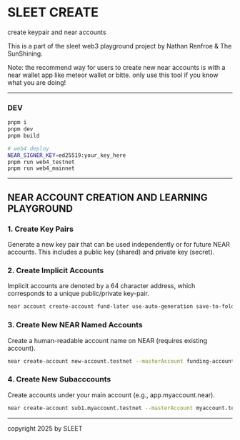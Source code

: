 # SLEET CREATE
create keypair and near accounts

This is a part of the sleet web3 playground project by Nathan Renfroe & The SunShining.


Note: the recommend way for users to create new near accounts is with a near wallet app like meteor wallet or bitte. only use this tool if you know what you are doing!

---

### DEV
```sh
pnpm i
pnpm dev
pnpm build

# web4 deploy
NEAR_SIGNER_KEY=ed25519:your_key_here
pnpm run web4_testnet
pnpm run web4_mainnet
```

---

## NEAR ACCOUNT CREATION AND LEARNING PLAYGROUND

### 1. Create Key Pairs

Generate a new key pair that can be used independently or for future NEAR accounts. This includes a public key (shared) and private key (secret).



### 2. Create Implicit Accounts
Implicit accounts are denoted by a 64 character address, which corresponds to a unique public/private key-pair. 

```bash
near account create-account fund-later use-auto-generation save-to-folder ~/.near-credentials/implicit
```

### 3. Create New NEAR Named Accounts
Create a human-readable account name on NEAR (requires existing account).

```bash
near create-account new-account.testnet --masterAccount funding-account.testnet --initialBalance 10
```

### 4. Create New Subacccounts
Create accounts under your main account (e.g., app.myaccount.near).

```bash
near create-account sub1.myaccount.testnet --masterAccount myaccount.testnet --initialBalance 5
```

---


copyright 2025 by SLEET